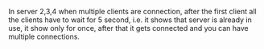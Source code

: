 In server 2,3,4
 when multiple clients are connection, after the first client all the clients have to wait for 5 second, 
 i.e. it shows that server is already in use, it show only for once, after that it gets connected and
 you can have multiple connections.
